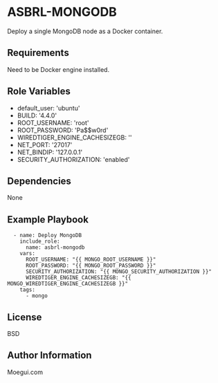 ASBRL-MONGODB
=========

Deploy a single MongoDB node as a Docker container.

Requirements
------------

Need to be Docker engine installed.

Role Variables
--------------

- default_user: 'ubuntu'
- BUILD: '4.4.0'
- ROOT_USERNAME: 'root'
- ROOT_PASSWORD: 'Pa$$w0rd'
- WIREDTIGER_ENGINE_CACHESIZEGB: ''
- NET_PORT: '27017'
- NET_BINDIP: '127.0.0.1'
- SECURITY_AUTHORIZATION: 'enabled'

Dependencies
------------

None

Example Playbook
----------------

      - name: Deploy MongoDB
        include_role:
          name: asbrl-mongodb
        vars:
          ROOT_USERNAME: "{{ MONGO_ROOT_USERNAME }}"
          ROOT_PASSWORD: "{{ MONGO_ROOT_PASSWORD }}"
          SECURITY_AUTHORIZATION: "{{ MONGO_SECURITY_AUTHORIZATION }}"
          WIREDTIGER_ENGINE_CACHESIZEGB: "{{ MONGO_WIREDTIGER_ENGINE_CACHESIZEGB }}"
        tags:
          - mongo

License
-------

BSD

Author Information
------------------

Moegui.com